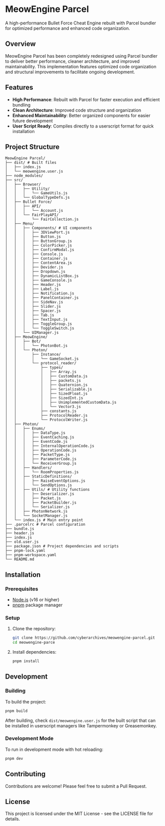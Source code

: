 # MeowEngine Parcel

A high-performance Bullet Force Cheat Engine rebuilt with Parcel bundler for optimized performance and enhanced code organization.

## Overview

MeowEngine Parcel has been completely redesigned using Parcel bundler to deliver better performance, cleaner architecture, and improved maintainability. This implementation features optimized code organization and structural improvements to facilitate ongoing development.

## Features

- **High Performance**: Rebuilt with Parcel for faster execution and efficient bundling
- **Clean Architecture**: Improved code structure and organization
- **Enhanced Maintainability**: Better organized components for easier future development
- **User Script Ready**: Compiles directly to a userscript format for quick installation

## Project Structure

```
MeowEngine Parcel/
├── dist/ # Built files
│   ├── index.js
│   └── meowengine.user.js
├── node_modules/
├── src/
│   ├── Browser/
│   │   ├── Utility/
│   │   │   └── GameUtils.js
│   │   └── GlobalTypeDefs.js
│   ├── Bullet Force/
│   │   ├── API/
│   │   │   └── Account.js
│   │   └── FairPlayAPI/
│   │       └── FairCollection.js
│   ├── Menu/
│   │   ├── Components/ # UI components
│   │   │   ├── 3DViewPort.js
│   │   │   ├── Button.js
│   │   │   ├── ButtonGroup.js
│   │   │   ├── ColorPicker.js
│   │   │   ├── ConfirmModal.js
│   │   │   ├── Console.js
│   │   │   ├── Container.js
│   │   │   ├── ContentArea.js
│   │   │   ├── Devider.js
│   │   │   ├── Dropdown.js
│   │   │   ├── DynamicListBox.js
│   │   │   ├── GameConsole.js
│   │   │   ├── Header.js
│   │   │   ├── Label.js
│   │   │   ├── Notification.js
│   │   │   ├── PanelContainer.js
│   │   │   ├── SideNav.js
│   │   │   ├── Slider.js
│   │   │   ├── Spacer.js
│   │   │   ├── Tab.js
│   │   │   ├── TextInput.js
│   │   │   ├── ToggleGroup.js
│   │   │   └── ToggleSwitch.js
│   │   └── UIManager.js
│   ├── MeowEngine/
│   │   ├── Bot/
│   │   │   └── PhotonBot.js
│   │   └── Photon/
│   │       ├── Instance/
│   │       │   └── GameSocket.js
│   │       └── protocol_reader/
│   │           ├── types/
│   │           │   ├── Array.js
│   │           │   ├── CustomData.js
│   │           │   ├── packets.js
│   │           │   ├── Quaternion.js
│   │           │   ├── Serializable.js
│   │           │   ├── SizedFloat.js
│   │           │   ├── SizedInt.js
│   │           │   ├── UnimplementedCustomData.js
│   │           │   └── Vector3.js
│   │           ├── constants.js
│   │           ├── ProtocolReader.js
│   │           └── ProtocolWriter.js
│   ├── Photon/
│   │   ├── Enums/
│   │   │   ├── DataType.js
│   │   │   ├── EventCaching.js
│   │   │   ├── EventCode.js
│   │   │   ├── InternalOperationCode.js
│   │   │   ├── OperationCode.js
│   │   │   ├── PacketType.js
│   │   │   ├── ParameterCode.js
│   │   │   └── ReceiverGroup.js
│   │   ├── Handlers/
│   │   │   └── RoomProperties.js
│   │   ├── StaticDefinitions/
│   │   │   ├── RaiseEventOptions.js
│   │   │   └── SendOptions.js
│   │   ├── Utils/ # Utility functions
│   │   │   ├── Deserializer.js
│   │   │   ├── Packet.js
│   │   │   ├── PacketBuilder.js
│   │   │   └── Serializer.js
│   │   ├── PhotonNetwork.js
│   │   └── SocketManager.js
│   └── index.js # Main entry point
├── .parcelrc # Parcel configuration
├── bundle.js
├── header.js
├── index.js
├── old.user.js
├── package.json # Project dependencies and scripts
├── pnpm-lock.yaml
├── pnpm-workspace.yaml
└── README.md
```

## Installation

### Prerequisites

- [Node.js](https://nodejs.org/) (v16 or higher)
- [pnpm](https://pnpm.io/) package manager

### Setup

1. Clone the repository:
   ```bash
   git clone https://github.com/cyberarchives/meowengine-parcel.git
   cd meowengine-parce
   ```

2. Install dependencies:
   ```bash
   pnpm install
   ```

## Development

### Building

To build the project:

```bash
pnpm build
```

After building, check `dist/meowengine.user.js` for the built script that can be installed in userscript managers like Tampermonkey or Greasemonkey.

### Development Mode

To run in development mode with hot reloading:

```bash
pnpm dev
```

## Contributing

Contributions are welcome! Please feel free to submit a Pull Request.

## License

This project is licensed under the MIT License - see the LICENSE file for details.
